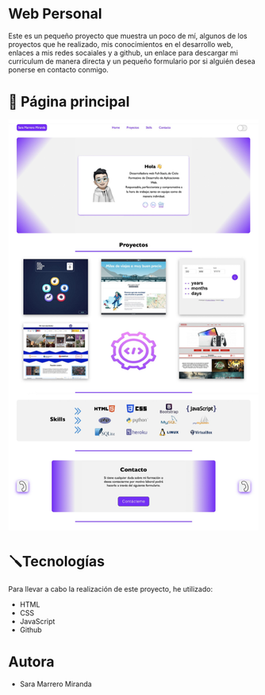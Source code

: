 # Web Personal
Este es un pequeño proyecto que muestra un poco de mí, algunos de los proyectos que he realizado, mis conocimientos en el desarrollo web, enlaces a mis redes socaiales y a github, un enlace para descargar mi curriculum de manera directa y un pequeño formulario por si alguién desea ponerse en contacto conmigo.

# 📸 Página principal

![Pagina principal](./img/readme.png)

# 🪛Tecnologías
Para llevar a cabo la realización de este proyecto, he utilizado:
* HTML
* CSS
* JavaScript
* Github

# Autora
* Sara Marrero Miranda

